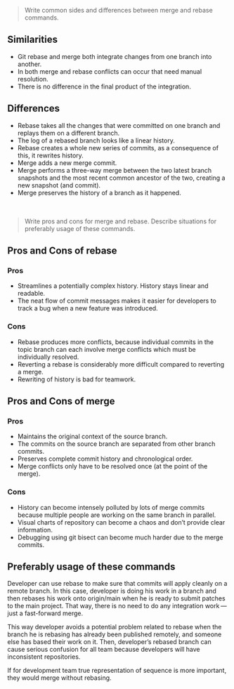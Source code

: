 > Write common sides and differences between merge and rebase commands.

## Similarities

* Git rebase and merge both integrate changes from one branch into another.
* In both merge and rebase conflicts can occur that need manual resolution.
* There is no difference in the final product of the integration.

## Differences

* Rebase takes all the changes that were committed on one branch and replays them on a different branch.
* The log of a rebased branch looks like a linear history.
* Rebase creates a whole new series of commits, as a consequence of this, it rewrites history.
* Merge adds a new merge commit.
* Merge performs a three-way merge between the two latest branch snapshots and the most recent common ancestor of the two, creating a new snapshot (and commit).
* Merge preserves the history of a branch as it happened.  
<br/><br/>
> Write pros and cons for merge and rebase. Describe situations for preferably usage of these commands.

## Pros and Cons of rebase

### Pros

* Streamlines a potentially complex history. History stays linear and readable.
* The neat flow of commit messages makes it easier for developers to track a bug when a new feature was introduced.

### Cons

* Rebase produces more conflicts, because individual commits in the topic branch can each involve merge conflicts which must be individually resolved.
* Reverting a rebase is considerably more difficult compared to reverting a merge.
* Rewriting of history is bad for teamwork.

## Pros and Cons of merge

### Pros 

* Maintains the original context of the source branch.
* The commits on the source branch are separated from other branch commits.
* Preserves complete commit history and chronological order.
* Merge conflicts only have to be resolved once (at the point of the merge).

### Cons

* History can become intensely polluted by lots of merge commits because multiple people are working on the same branch in parallel.
* Visual charts of repository can become a chaos and don’t provide clear information.
* Debugging using git bisect can become much harder due to the merge commits.

## Preferably usage of these commands

Developer can use rebase to make sure that commits will apply cleanly on a remote branch. In this case, developer is doing his work in a branch and then rebases his work onto origin/main when he is ready to submit patches to the main project. That way, there is no need to do any integration work — just a fast-forward merge.

This way developer avoids a potential problem related to rebase when the branch he is rebasing has already been published remotely, and someone else has based their work on it. Then, developer’s rebased branch can cause serious confusion for all team because developers will have inconsistent repositories.

If for development team true representation of sequence is more important, they would merge without rebasing.
